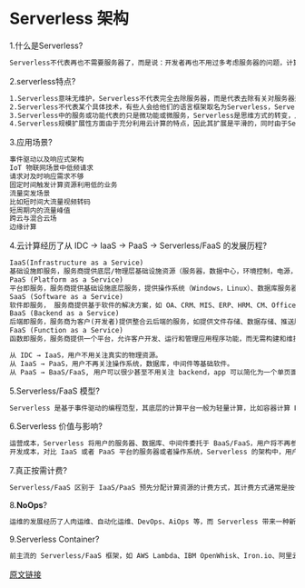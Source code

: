 # Serverless 架构

1.什么是Serverless?

```txt
Serverless不代表再也不需要服务器了，而是说：开发者再也不用过多考虑服务器的问题，计算资源作为服务而不是服务器的概念出现。Serverless是一种构建和管理基于微服务架构的完整流程，允许你在服务部署级别而不是服务器部署级别来管理你的应用部署，你甚至可以管理某个具体功能或端口的部署，这就能让开发者快速迭代，更快速地开发软件。
```

2.serverless特点?

```txt
1.Serverless意味无维护，Serverless不代表完全去除服务器，而是代表去除有关对服务器运行状态的关心和担心，它们是否在工作，应用是否跑起来正常运行等等。Serverless代表的是你不要关心运营维护问题。有了Serverless，可以几乎无需Devops了。
2.Serverless不代表某个具体技术，有些人会给他们的语言框架取名为Serverless，Serverless其实去除维护的担心，如果你了解某个具体服务器技术当然有帮助，但不是必须的。
3.Serverless中的服务或功能代表的只是微功能或微服务，Serverless是思维方式的转变，从过去：“构建一个框架运行在一台服务器上，对多个事件进行响应。”变为：“构建或使用一个微服务或微功能来响应一个事件。”，你可以使用 django or node.js 和express等实现，但是serverless本身超越这些框架概念。框架变得也不那么重要了。
4.Serverless规模扩展性方面由于充分利用云计算的特点，因此其扩展是平滑的，同时由于Serverless是基于微服务的，而一些微功能微服务的云计算是零收费，这样有助于降低整体运营费用。
```

3.应用场景?

```txt
事件驱动以及响应式架构
IoT 物联网场景中低频请求
请求对及时响应需求不够
固定时间触发计算资源利用低的业务
流量突发场景
比如短时间大流量视频转码
短周期内的流量峰值
跨云与混合云场
边缘计算
```

4.云计算经历了从 IDC -> IaaS -> PaaS -> Serverless/FaaS 的发展历程?

```txt
IaaS(Infrastructure as a Service) 
基础设施即服务，服务商提供底层/物理层基础设施资源（服务器，数据中心，环境控制，电源，服务器机房），用户需要通过 IaaS 提供的服务平台购买虚拟资源，选择操作系统、安装软件、部署程序、监控应用。
PaaS (Platform as a Service)
平台即服务，服务商提供基础设施底层服务，提供操作系统（Windows，Linux）、数据库服务器、Web 服务器、负载均衡器和其他中间件，相对于 IaaS 客户仅仅需要自己控制上层的应用程序部署与应用托管的环境。
SaaS (Software as a Service) 
软件即服务， 服务商提供基于软件的解决方案，如 OA、CRM、MIS、ERP、HRM、CM、Office 365、iCloud 等，客户不需考虑任何形式的专业技术知识，只需要通过服务商平台获取软件使用即可。
BaaS (Backend as a Service)
后端即服务，服务商为客户(开发者)提供整合云后端的服务，如提供文件存储、数据存储、推送服务、身份验证服务等功能，以帮助开发者快速开发应用。
FaaS (Function as a Service)
函数即服务，服务商提供一个平台，允许客户开发、运行和管理应用程序功能，而无需构建和维护基础架构。 按照此模型构建应用程序是实现“无服务器”体系结构的一种方式，通常在构建微服务应用程序时使用

从 IDC → IaaS，用户不用关注真实的物理资源。
从 IaaS → PaaS，用户不再关注操作系统，数据库，中间件等基础软件。
从 PaaS → BaaS/FaaS, 用户可以很少甚至不用关注 backend，app 可以简化为一个单页面程序。
```

5.Serverless/FaaS 模型?

```txt
Serverless 是基于事件驱动的编程范型，其底层的计算平台一般为轻量计算，比如容器计算 Docker。
```

6.Serverless 价值与影响?

```txt
运营成本，Serverless 将用户的服务器、数据库、中间件委托于 BaaS/FaaS，用户将不再参与基础设施及软件的维护，尤其在大规模的集群运营上成本大幅度降低；
开发成本，对比 IaaS 或者 PaaS 平台的服务器或者操作系统，Serverless 的架构中，用户操作的是服务化的组件比如存储服务，授权服务等，可以缩短开发周期，降低开发难度。
```

7.真正按需计费?

```txt
Serverless/FaaS 区别于 IaaS/PaaS 预先分配计算资源的计费方式，其计费方式通常是按请求次数及运行时间，一方面可以最大程度利用资源，另一方面真正的按需计费降低用户的资源成本。
```

8.**NoOps**?

```txt
运维的发展经历了人肉运维、自动化运维、DevOps、AiOps 等，而 Serverless 带来一种新的运维模式，这种模式下用户需要管理的只有 Code 可以认为 NoOps。
```

9.Serverless Container?

```txt
前主流的 Serverless/FaaS 框架，如 AWS Lambda、IBM OpenWhisk、Iron.io、阿里云函数计算分析来看，其底层的计算资源通常是 Docker 容器。可以认为 Serverless 构建于容器 (Docker) 之上！
```



[原文链接](https://www.cnblogs.com/limengchun/p/11936065.html)

